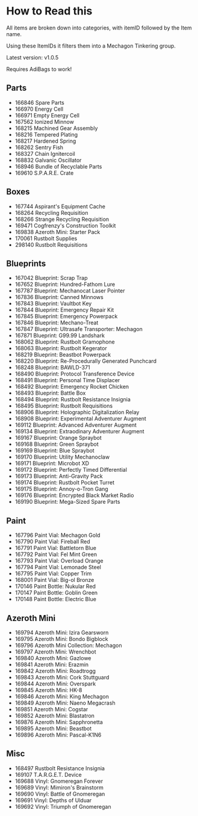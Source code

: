 # How to Read this
All items are broken down into categories, with itemID followed by the Item name.

Using these ItemIDs it filters them into a Mechagon Tinkering group. 

Latest version: v1.0.5

Requires AdiBags to work!

## Parts

* 166846 Spare Parts
* 166970 Energy Cell
* 166971 Empty Energy Cell
* 167562 Ionized Minnow
* 168215 Machined Gear Assembly
* 168216 Tempered Plating
* 168217 Hardened Spring
* 168262 Sentry Fish
* 168327 Chain Ignitercoil
* 168832 Galvanic Oscillator
* 168946 Bundle of Recyclable Parts
* 169610 S.P.A.R.E. Crate

## Boxes

* 167744 Aspirant's Equipment Cache
* 168264 Recycling Requisition
* 168266 Strange Recycling Requisition
* 169471 Cogfrenzy's Construction Toolkit
* 169838 Azeroth Mini: Starter Pack
* 170061 Rustbolt Supplies
* 298140 Rustbolt Requisitions

## Blueprints

* 167042 Blueprint: Scrap Trap
* 167652 Blueprint: Hundred-Fathom Lure
* 167787 Blueprint: Mechanocat Laser Pointer
* 167836 Blueprint: Canned Minnows
* 167843 Blueprint: Vaultbot Key
* 167844 Blueprint: Emergency Repair Kit
* 167845 Blueprint: Emergency Powerpack
* 167846 Blueprint: Mechano-Treat
* 167847 Blueprint: Ultrasafe Transporter: Mechagon
* 167871 Blueprint: G99.99 Landshark
* 168062 Blueprint: Rustbolt Gramophone
* 168063 Blueprint: Rustbolt Kegerator
* 168219 Blueprint: Beastbot Powerpack
* 168220 Blueprint: Re-Procedurally Generated Punchcard
* 168248 Blueprint: BAWLD-371
* 168490 Blueprint: Protocol Transference Device
* 168491 Blueprint: Personal Time Displacer
* 168492 Blueprint: Emergency Rocket Chicken
* 168493 Blueprint: Battle Box
* 168494 Blueprint: Rustbolt Resistance Insignia
* 168495 Blueprint: Rustbolt Requisitions
* 168906 Blueprint: Holographic Digitalization Relay
* 168908 Blueprint: Experimental Adventurer Augment
* 169112 Blueprint: Advanced Adventurer Augment
* 169134 Blueprint: Extraodinary Adventurer Augment
* 169167 Blueprint: Orange Spraybot
* 169168 Blueprint: Green Spraybot
* 169169 Blueprint: Blue Spraybot
* 169170 Blueprint: Utility Mechanoclaw
* 169171 Blueprint: Microbot XD
* 169172 Blueprint: Perfectly Timed Differential
* 169173 Blueprint: Anti-Gravity Pack
* 169174 Blueprint: Rustbolt Pocket Turret
* 169175 Blueprint: Annoy-o-Tron Gang
* 169176 Blueprint: Encrypted Black Market Radio
* 169190 Blueprint: Mega-Sized Spare Parts

## Paint

* 167796 Paint Vial: Mechagon Gold
* 167790 Paint Vial: Fireball Red
* 167791 Paint Vial: Battletorn Blue
* 167792 Paint Vial: Fel Mint Green
* 167793 Paint Vial: Overload Orange
* 167794 Paint Vial: Lemonade Steel
* 167795 Paint Vial: Copper Trim
* 168001 Paint Vial: Big-ol Bronze
* 170146 Paint Bottle: Nukular Red
* 170147 Paint Bottle: Goblin Green
* 170148 Paint Bottle: Electric Blue

## Azeroth Mini

* 169794 Azeroth Mini: Izira Gearsworn
* 169795 Azeroth Mini: Bondo Bigblock
* 169796 Azeroth Mini Collection: Mechagon
* 169797 Azeroth Mini: Wrenchbot
* 169840 Azeroth Mini: Gazlowe
* 169841 Azeroth Mini: Erazmin
* 169842 Azeroth Mini: Roadtrogg
* 169843 Azeroth Mini: Cork Stuttguard
* 169844 Azeroth Mini: Overspark
* 169845 Azeroth Mini: HK-8
* 169846 Azeroth Mini: King Mechagon
* 169849 Azeroth Mini: Naeno Megacrash
* 169851 Azeroth Mini: Cogstar
* 169852 Azeroth Mini: Blastatron
* 169876 Azeroth Mini: Sapphronetta
* 169895 Azeroth Mini: Beastbot
* 169896 Azeroth Mini: Pascal-K1N6

## Misc

* 168497 Rustbolt Resistance Insignia
* 169107 T.A.R.G.E.T. Device
* 169688 Vinyl: Gnomeregan Forever
* 169689 Vinyl: Mimiron's Brainstorm
* 169690 Vinyl: Battle of Gnomeregan
* 169691 Vinyl: Depths of Ulduar
* 169692 Vinyl: Triumph of Gnomeregan